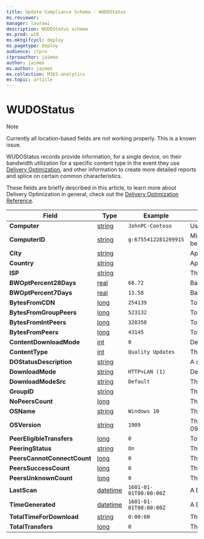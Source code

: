```yaml
---
title: Update Compliance Schema - WUDOStatus
ms.reviewer: 
manager: laurawi
description: WUDOStatus schema
ms.prod: w10
ms.mktglfcycl: deploy
ms.pagetype: deploy
audience: itpro
itproauthor: jaimeo
author: jaimeo
ms.author: jaimeo
ms.collection: M365-analytics
ms.topic: article
---
```


# WUDOStatus

> [!NOTE]
> Currently all location-based fields are not working properly. This is a known issue.

WUDOStatus records provide information, for a single device, on their bandwidth utilization for a specific content type in the event they use [Delivery Optimization](https://support.microsoft.com/help/4468254/windows-update-delivery-optimization-faq), and other information to create more detailed reports and splice on certain common characteristics.

These fields are briefly described in this article, to learn more about Delivery Optimization in general, check out the [Delivery Optimization Reference](https://docs.microsoft.com/windows/deployment/update/waas-delivery-optimization-reference).

|Field |Type |Example |Description |
|-|-|-|-|
|**Computer** |[string](https://docs.microsoft.com/azure/kusto/query/scalar-data-types/string) |`JohnPC-Contoso` |User or Organization-provided device name. If this appears as '#', then Device Name may not be sent through telemetry. To enable Device Name to be sent with telemetry, see [Enabling Device Name in Telemetry](https://docs.microsoft.com/windows/deployment/update/update-compliance-get-started#allow-device-name-in-telemetry-with-group-policy). |
|**ComputerID** |[string](https://docs.microsoft.com/azure/kusto/query/scalar-data-types/string) |`g:6755412281299915` |Microsoft Global Device Identifier. This is an internal identifier used by Microsoft. A connection to the end-user Managed Service Account (MSA) service is required for this identifier to be populated; no device data will be present in Update Compliance without this identifier. |
|**City** |[string](https://docs.microsoft.com/azure/kusto/query/scalar-data-types/string) | |Approximate city device was in while downloading content, based on IP Address. |
|**Country** |[string](https://docs.microsoft.com/azure/kusto/query/scalar-data-types/string) | |Approximate country device was in while downloading content, based on IP Address. |
|**ISP** |[string](https://docs.microsoft.com/azure/kusto/query/scalar-data-types/string) | |The Internet Service Provider estimation. |
|**BWOptPercent28Days** |[real](https://docs.microsoft.com/azure/kusto/query/scalar-data-types/real) |`68.72` |Bandwidth optimization (as a percentage of savings of total bandwidth otherwise incurred) as a result of using Delivery Optimization *for this device*, computed on a rolling 28-day basis. |
|**BWOptPercent7Days** |[real](https://docs.microsoft.com/azure/kusto/query/scalar-data-types/real) |`13.58` |Bandwidth optimization (as a percentage of savings of total bandwidth otherwise incurred) as a result of using Delivery Optimization *for this device*, computed on a rolling 7-day basis. |
|**BytesFromCDN** |[long](https://docs.microsoft.com/azure/kusto/query/scalar-data-types/long) |`254139` |Total number of bytes downloaded from a CDN versus a Peer. This counts against bandwidth optimization. |
|**BytesFromGroupPeers** |[long](https://docs.microsoft.com/azure/kusto/query/scalar-data-types/long) |`523132` |Total number of bytes downloaded from Group Peers. |
|**BytesFromIntPeers** |[long](https://docs.microsoft.com/azure/kusto/query/scalar-data-types/long) |`328350` |Total number of bytes downloaded from Internet Peers. |
|**BytesFromPeers** |[long](https://docs.microsoft.com/azure/kusto/query/scalar-data-types/long) |`43145` |Total number of bytes downloaded from peers. |
|**ContentDownloadMode** |[int](https://docs.microsoft.com/azure/kusto/query/scalar-data-types/int) |`0` |Device's Delivery Optimization [Download Mode](https://docs.microsoft.com/windows/deployment/update/waas-delivery-optimization-reference#download-mode)**@JAIME** configuration for this content. |
|**ContentType** |[int](https://docs.microsoft.com/azure/kusto/query/scalar-data-types/int) |`Quality Updates` |The type of content being downloaded. |
|**DOStatusDescription** |[string](https://docs.microsoft.com/azure/kusto/query/scalar-data-types/string) | |A short description of DO's status, if any. |
|**DownloadMode** |[string](https://docs.microsoft.com/azure/kusto/query/scalar-data-types/string) |`HTTP+LAN (1)` |Device's Delivery Optimization [Download Mode](https://docs.microsoft.com/windows/deployment/update/waas-delivery-optimization-reference#download-mode) configuration for this device. |
|**DownloadModeSrc** |[string](https://docs.microsoft.com/azure/kusto/query/scalar-data-types/string) |`Default` |The source of the DownloadMode configuration. |
|**GroupID** |[string](https://docs.microsoft.com/azure/kusto/query/scalar-data-types/string) | |The DO Group ID. |
|**NoPeersCount** |[long](https://docs.microsoft.com/azure/kusto/query/scalar-data-types/long) | |The number of peers this device interacted with. |
|**OSName** |[string](https://docs.microsoft.com/azure/kusto/query/scalar-data-types/string) |`Windows 10` |The name of the Operating System. This will always be Windows 10 for Update Compliance. |
|**OSVersion** |[string](https://docs.microsoft.com/azure/kusto/query/scalar-data-types/string) |`1909` |The version of Windows 10. This typically is of the format of the year of the version's release, following the month. In this example, `1909` corresponds to 2019-09 (September). This maps to the `Major` portion of OSBuild.  |
|**PeerEligibleTransfers** |[long](https://docs.microsoft.com/azure/kusto/query/scalar-data-types/long) |`0` |Total number of eligible transfers by Peers. |
|**PeeringStatus** |[string](https://docs.microsoft.com/azure/kusto/query/scalar-data-types/string) |`On` |The DO Peering Status |
|**PeersCannotConnectCount**|[long](https://docs.microsoft.com/azure/kusto/query/scalar-data-types/long) |`0` |The number of peers this device was unable to connect to. |
|**PeersSuccessCount** |[long](https://docs.microsoft.com/azure/kusto/query/scalar-data-types/long) |`0` |The number of peers this device successfully connected to. |
|**PeersUnknownCount** |[long](https://docs.microsoft.com/azure/kusto/query/scalar-data-types/long) |`0` |The number of peers for which there is an unknown relation. |
|**LastScan** |[datetime](https://docs.microsoft.com/azure/kusto/query/scalar-data-types/datetime)|`1601-01-01T00:00:00Z` |A DateTime corresponding to the last time the device sent data to Microsoft. This does not necessarily mean all data that is needed to populate all fields Update Compliance uses was sent, this is more like a "heartbeat". |
|**TimeGenerated** |[datetime](https://docs.microsoft.com/azure/kusto/query/scalar-data-types/datetime)|`1601-01-01T00:00:00Z` |A DateTime corresponding to the moment Azure Monitor Logs ingested this record to your Log Analytics workspace. |
|**TotalTimeForDownload** |[string](https://docs.microsoft.com/azure/kusto/query/scalar-data-types/string) |`0:00:00` |The total time it took to download the content. |
|**TotalTransfers** |[long](https://docs.microsoft.com/azure/kusto/query/scalar-data-types/long) |`0` |The total number of data transfers to download this content. |

